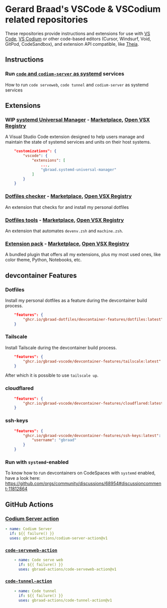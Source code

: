 Gerard Braad's VSCode & VSCodium related repositories
=====================================================

These repositories provide instructions and extensions for use with [VS Code](https://github.com/microsoft/vscode), [VS Codium](https://github.com/VSCodium/) or other code-based editors (Cursor, Windsurf, Void, GitPod, CodeSandbox), and extension API compatible, like [Theia](https://github.com/eclipse-theia/theia).


## Instructions

### Run [`code` and `codium-server` as systemd](https://github.com/gbraad-vscode/code-systemd) services

How to run `code serveweb`, `code tunnel` and `codium-server` as systemd services


## Extensions

### WIP [systemd Universal Manager](https://github.com/gbraad-vscode/systemd-services-manager) - [Marketplace](https://marketplace.visualstudio.com/items?itemName=gbraad.systemd-universal-manager), [Open VSX Registry](https://open-vsx.org/extension/gbraad/systemd-universal-manager)

A Visual Studio Code extension designed to help users manage and maintain the state of systemd services and units on their host systems. 

```json
    "customizations": {
        "vscode": {
            "extensions": [
                ...,
                "gbraad.systemd-universal-manager"
            ]
        }
    }
```


### [Dotfiles checker](https://github.com/gbraad-vscode/dotfiles-checker/) - [Marketplace](https://marketplace.visualstudio.com/items?itemName=gbraad.dotfiles-checker), [Open VSX Registry](https://open-vsx.org/extension/gbraad/dotfiles-checker)

An extension that checks for and install my personal dotfiles


### [Dotfiles tools](https://github.com/gbraad-vscode/dotfiles-tools/) - [Marketplace](https://marketplace.visualstudio.com/items?itemName=gbraad.dotfiles-tools), [Open VSX Registry](https://open-vsx.org/extension/gbraad/dotfiles-tools)

An extension that automates `devenv.zsh` and `machine.zsh`.


### [Extension pack](https://github.com/gbraad-vscode/extension-pack) - [Marketplace](https://marketplace.visualstudio.com/items?itemName=gbraad.extension-pack), [Open VSX Registry](https://open-vsx.org/extension/gbraad/extension-pack)

A bundled plugin that offers all my extensions, plus my most used ones, like color theme, Python, Notebooks, etc.


## devcontainer Features

### Dotfiles

Install my personal dotfiles as a feature during the devcontainer build process.

```json
    "features": {
        "ghcr.io/gbraad-dotfiles/devcontainer-features/dotfiles:latest": {}
    }
```

### Tailscale

Install Tailscale during the devcontainer build process.

```json
    "features": {
        "ghcr.io/gbraad-vscode/devcontainer-features/tailscale:latest": {}
    }
```

After which it is possible to use `tailscale up`.


### cloudflared
```json
    "features": {
        "ghcr.io/gbraad-vscode/devcontainer-features/cloudflared:latest": {}
    }
```

### ssh-keys 
```json
    "features": {
        "ghcr.io/gbraad-vscode/devcontainer-features/ssh-keys:latest": {
            "username": "gbraad"
        }
    }
```


### Run with `systemd`-enabled

To know how to run devcontainers on CodeSpaces with `systemd` enabled, have a look here: https://github.com/orgs/community/discussions/68954#discussioncomment-11812864


## GitHub Actions

### [Codium Server action](https://github.com/gbraad-actions/codium-server-action)

```yaml
- name: Codium Server
  if: ${{ failure() }}
  uses: gbraad-actions/codium-server-action@v1
```

### [`code-serveweb-action`](https://github.com/gbraad-actions/code-serveweb-action)

```yaml
    - name: Code serve web
      if: ${{ failure() }}
      uses: gbraad-actions/code-serveweb-action@v1
```

### [`code-tunnel-action`](https://github.com/gbraad-actions/code-tunnel-action)

```yaml
    - name: Code tunnel
      if: ${{ failure() }}
      uses: gbraad-actions/code-tunnel-action@v1
```
